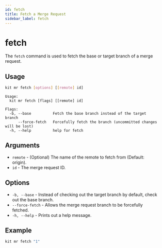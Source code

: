 ```yaml
---
id: fetch
title: Fetch a Merge Request
sidebar_label: fetch
---
```


# fetch

The `fetch` command is used to fetch the base or target branch of a merge request. 

## Usage

```bash
kit mr fetch [options] [[remote] id]
```

```text
Usage:
  kit mr fetch [flags] [[remote] id]

Flags:
  -b, --base          Fetch the base branch instead of the target branch
      --force-fetch   Forcefully fetch the branch (uncommitted changes will be lost)
  -h, --help          help for fetch
```

## Arguments

* `remote` - \(Optional\) The name of the remote to fetch from \(Default: origin\).
* `id` - The merge request ID. 

## Options

* `-b, --base` - Instead of checking out the target branch by default, check out the base branch.
* `--force-fetch` - Allows the merge request branch to be forcefully fetched.
* `-h, --help` - Prints out a help message.

## Example

```bash
kit mr fetch "1"
```

